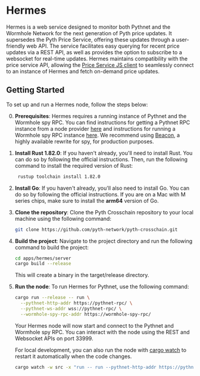 # Hermes

Hermes is a web service designed to monitor both Pythnet and the Wormhole
Network for the next generation of Pyth price updates. It supersedes the Pyth
Price Service, offering these updates through a user-friendly web API. The
service facilitates easy querying for recent price updates via a REST API, as
well as provides the option to subscribe to a websocket for real-time updates.
Hermes maintains compatibility with the price service API, allowing the [Price
Service JS client](/price_service/client/js)
to seamlessly connect to an instance of Hermes and fetch on-demand price
updates.

## Getting Started

To set up and run a Hermes node, follow the steps below:

0. **Prerequisites**: Hermes requires a running instance of Pythnet and the Wormhole spy RPC. You can find instructions
   for getting a Pythnet RPC instance from a node provider
   [here](https://docs.pyth.network/price-feeds/how-pyth-works/hermes#hermes-node-providers) and instructions
   for running a Wormhole spy RPC instance [here](https://wormhole.com/docs/protocol/infrastructure/spy/). We recommend
   using [Beacon](https://github.com/pyth-network/beacon), a highly available rewrite for spy, for production purposes.
1. **Install Rust 1.82.0**: If you haven't already, you'll need to install Rust. You can
   do so by following the official instructions. Then, run the following command to install the required
   version of Rust:
   ```bash
    rustup toolchain install 1.82.0
   ```
2. **Install Go**: If you haven't already, you'll also need to install Go. You can
   do so by following the official instructions. If you are on a Mac with M series
   chips, make sure to install the **arm64** version of Go.
3. **Clone the repository**: Clone the Pyth Crosschain repository to your local
   machine using the following command:
   ```bash
   git clone https://github.com/pyth-network/pyth-crosschain.git
   ```
4. **Build the project**: Navigate to the project directory and run the following command to build the project:
   ```bash
   cd apps/hermes/server
   cargo build --release
   ```
   This will create a binary in the target/release directory.
5. **Run the node**: To run Hermes for Pythnet, use the following command:

   ```bash
   cargo run --release -- run \
     --pythnet-http-addr https://pythnet-rpc/ \
     --pythnet-ws-addr wss://pythnet-rpc/ \
     --wormhole-spy-rpc-addr https://wormhole-spy-rpc/
   ```

   Your Hermes node will now start and connect to the Pythnet and Wormhole spy RPC. You
   can interact with the node using the REST and Websocket APIs on port 33999.

   For local development, you can also run the node with [cargo watch](https://crates.io/crates/cargo-watch) to restart
   it automatically when the code changes.

   ```bash
   cargo watch -w src -x "run -- run --pythnet-http-addr https://pythnet-rpc/ --pythnet-ws-addr wss://pythnet-rpc/ --wormhole-spy-rpc-addr https://wormhole-spy-rpc/
   ```
